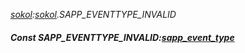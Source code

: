 _[sokol](../../modules/sokol/sokol-module.md):[sokol](../../modules/sokol/sokol-module.md).SAPP\_EVENTTYPE\_INVALID_
##### Const SAPP\_EVENTTYPE\_INVALID:[sapp_event_type](../../modules/sokol/sokol-sapp_event_type.md)
